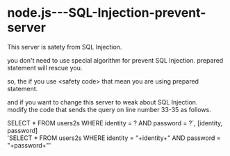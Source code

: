 # node.js---SQL-Injection-prevent-server
This server is satety from SQL Injection.

you don't need to use special algorithm for prevent SQL Injection.
prepared statement will rescue you.

so, the if you use &lt;safety code> that mean you are using prepared statement. 
  
and if you want to change this server to weak about SQL Injection.<br>
modify the code that sends the query on line number 33-35 as follows. <br>

<safety code>
SELECT * FROM users2s WHERE identity = ? AND password = ?`, [identity, password] <br>
<weak code>
'SELECT * FROM users2s WHERE identity = "+identity+" AND password = "+password+"'
